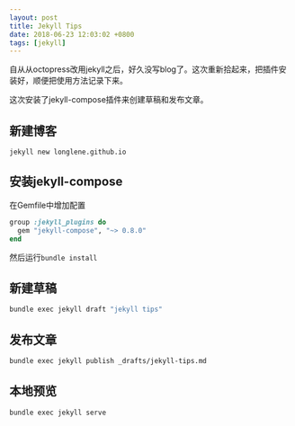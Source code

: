 ```yaml
---
layout: post
title: Jekyll Tips
date: 2018-06-23 12:03:02 +0800
tags: [jekyll]
---
```

自从从octopress改用jekyll之后，好久没写blog了。这次重新拾起来，把插件安装好，顺便把使用方法记录下来。

这次安装了jekyll-compose插件来创建草稿和发布文章。

## 新建博客
`jekyll new longlene.github.io`

## 安装jekyll-compose
在Gemfile中增加配置
```ruby
group :jekyll_plugins do
  gem "jekyll-compose", "~> 0.8.0"
end
```
然后运行`bundle install`

## 新建草稿
```sh
bundle exec jekyll draft "jekyll tips"
```

## 发布文章
```sh
bundle exec jekyll publish _drafts/jekyll-tips.md
```

## 本地预览
```sh
bundle exec jekyll serve
```

